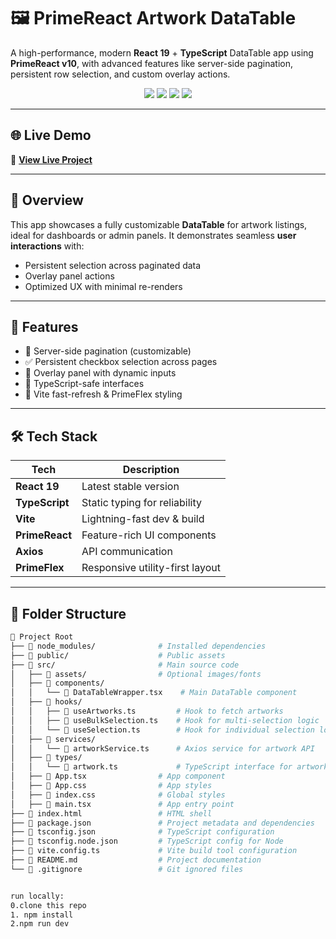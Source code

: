 # 🖼️ PrimeReact Artwork DataTable

A high-performance, modern **React 19** + **TypeScript** DataTable app using **PrimeReact v10**, with advanced features like server-side pagination, persistent row selection, and custom overlay actions.

<p align="center">
  <img src="https://img.shields.io/badge/React-19-61DAFB?logo=react&style=for-the-badge" />
  <img src="https://img.shields.io/badge/TypeScript-5.8-3178C6?logo=typescript&style=for-the-badge" />
  <img src="https://img.shields.io/badge/Vite-7.0-646CFF?logo=vite&style=for-the-badge" />
  <img src="https://img.shields.io/badge/PrimeReact-10.9.6-0C7C7B?style=for-the-badge&logo=prime" />
</p>

---

## 🌐 Live Demo

🔗 **[View Live Project](https://data-table-art.netlify.app/)**  


---

## 📌 Overview

This app showcases a fully customizable **DataTable** for artwork listings, ideal for dashboards or admin panels. It demonstrates seamless **user interactions** with:

- Persistent selection across paginated data
- Overlay panel actions 
- Optimized UX with minimal re-renders

---

## 🚀 Features

- 🔄 Server-side pagination (customizable)
- ✅ Persistent checkbox selection across pages
- 💬 Overlay panel with dynamic inputs
- 🧩 TypeScript-safe interfaces
- 💨 Vite fast-refresh & PrimeFlex styling

---

## 🛠️ Tech Stack

| Tech         | Description                        |
|--------------|------------------------------------|
| **React 19** | Latest stable version              |
| **TypeScript** | Static typing for reliability    |
| **Vite**     | Lightning-fast dev & build         |
| **PrimeReact** | Feature-rich UI components       |
| **Axios**    | API communication                  |
| **PrimeFlex** | Responsive utility-first layout   |

---


## 📁 Folder Structure

```bash
📁 Project Root
├── 📁 node_modules/              # Installed dependencies
├── 📁 public/                    # Public assets
├── 📁 src/                       # Main source code
│   ├── 📁 assets/                # Optional images/fonts
│   ├── 📁 components/           
│   │   └── 📄 DataTableWrapper.tsx    # Main DataTable component
│   ├── 📁 hooks/                 
│   │   ├── 📄 useArtworks.ts         # Hook to fetch artworks
│   │   ├── 📄 useBulkSelection.ts    # Hook for multi-selection logic
│   │   └── 📄 useSelection.ts        # Hook for individual selection logic
│   ├── 📁 services/             
│   │   └── 📄 artworkService.ts      # Axios service for artwork API
│   ├── 📁 types/                 
│   │   └── 📄 artwork.ts             # TypeScript interface for artwork
│   ├── 📄 App.tsx                # App component
│   ├── 📄 App.css                # App styles
│   ├── 📄 index.css              # Global styles
│   ├── 📄 main.tsx               # App entry point
├── 📄 index.html                 # HTML shell
├── 📄 package.json               # Project metadata and dependencies
├── 📄 tsconfig.json              # TypeScript configuration
├── 📄 tsconfig.node.json         # TypeScript config for Node
├── 📄 vite.config.ts             # Vite build tool configuration
├── 📄 README.md                  # Project documentation
└── 📄 .gitignore                 # Git ignored files


run locally:
0.clone this repo
1. npm install 
2.npm run dev 

